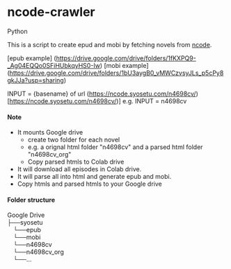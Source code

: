 # ncode-crawler


Python

This is a script to create epud and mobi by fetching novels from [ncode](ncode.syosetu.com/).

[epub example] (https://drive.google.com/drive/folders/1fKXPQ9-_Ag04EQQo0SFiHUbkqyHS0-Iw)
[mobi example] (https://drive.google.com/drive/folders/1bU3aygB0_vMWCzvsyJLs_p5cPy8gkJJa?usp=sharing)

INPUT = {basename} of url (https://ncode.syosetu.com/n4698cv/)[https://ncode.syosetu.com/n4698cv/)]
e.g. INPUT = n4698cv

#### Note
* It mounts Google drive
    * create two folder for each novel 
    * e.g. a orignal html folder "n4698cv" and a parsed html folder "n4698cv_org"
    * Copy parsed htmls to Colab drive
* It will download all episodes in Colab drive.
* It will parse all into html and generate epub and mobi.
* Copy htmls and parsed htmls to your Google drive


#### Folder structure
Google Drive <br/>
├──syosetu <br/> 
&emsp;└──epub <br/>
&emsp;└──mobi <br/>
&emsp;└──n4698cv <br/>
&emsp;└──n4698cv_org <br/>
&emsp;└──... <br/>
